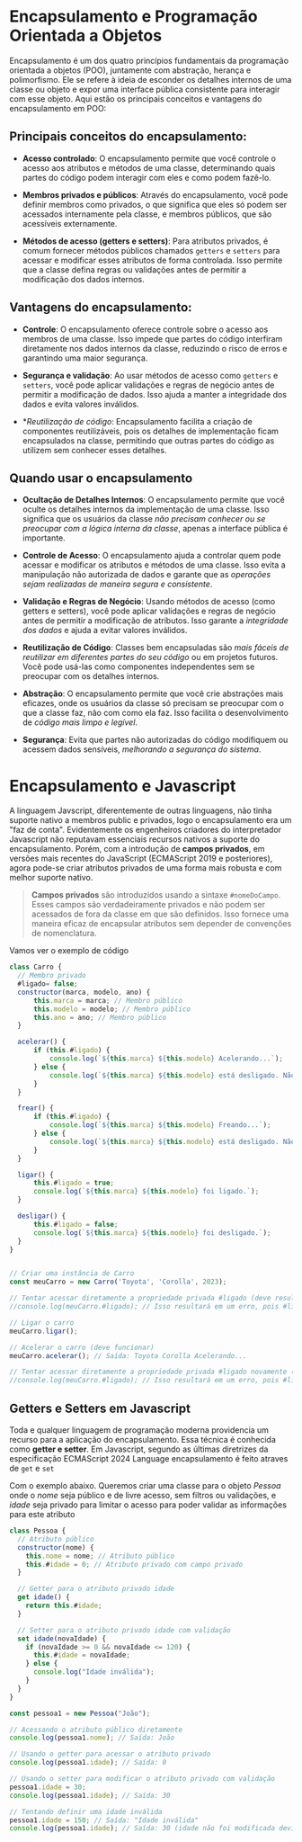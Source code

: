 # Encapsulamento e Programação Orientada a Objetos
Encapsulamento é um dos quatro princípios fundamentais da programação orientada a objetos (POO), juntamente com abstração, herança e polimorfismo. Ele se refere à ideia de esconder os detalhes internos de uma classe ou objeto e expor uma interface pública consistente para interagir com esse objeto. Aqui estão os principais conceitos e vantagens do encapsulamento em POO:

## Principais conceitos do encapsulamento:

- **Acesso controlado**: O encapsulamento permite que você controle o acesso aos atributos e métodos de uma classe, determinando quais partes do código podem interagir com eles e como podem fazê-lo.

- **Membros privados e públicos**: Através do encapsulamento, você pode definir membros como privados, o que significa que eles só podem ser acessados internamente pela classe, e membros públicos, que são acessíveis externamente.

- **Métodos de acesso (getters e setters)**: Para atributos privados, é comum fornecer métodos públicos chamados `getters` e `setters` para acessar e modificar esses atributos de forma controlada. Isso permite que a classe defina regras ou validações antes de permitir a modificação dos dados internos.

## Vantagens do encapsulamento:

- **Controle**: O encapsulamento oferece controle sobre o acesso aos membros de uma classe. Isso impede que partes do código interfiram diretamente nos dados internos da classe, reduzindo o risco de erros e garantindo uma maior segurança.

- **Segurança e validação**: Ao usar métodos de acesso como `getters` e `setters`, você pode aplicar validações e regras de negócio antes de permitir a modificação de dados. Isso ajuda a manter a integridade dos dados e evita valores inválidos.

- **Reutilização de código*: Encapsulamento facilita a criação de componentes reutilizáveis, pois os detalhes de implementação ficam encapsulados na classe, permitindo que outras partes do código as utilizem sem conhecer esses detalhes.

## Quando usar o encapsulamento

- **Ocultação de Detalhes Internos**: O encapsulamento permite que você oculte os detalhes internos da implementação de uma classe. Isso significa que os usuários da classe *não precisam conhecer ou se preocupar com a lógica interna da classe*, apenas a interface pública é importante.

- **Controle de Acesso**: O encapsulamento ajuda a controlar quem pode acessar e modificar os atributos e métodos de uma classe. Isso evita a manipulação não autorizada de dados e garante que as *operações sejam realizadas de maneira segura e consistente*.

- **Validação e Regras de Negócio**: Usando métodos de acesso (como getters e setters), você pode aplicar validações e regras de negócio antes de permitir a modificação de atributos. Isso garante a *integridade dos dados* e ajuda a evitar valores inválidos.

- **Reutilização de Código**: Classes bem encapsuladas são *mais fáceis de reutilizar em diferentes partes do seu código* ou em projetos futuros. Você pode usá-las como componentes independentes sem se preocupar com os detalhes internos.

- **Abstração**: O encapsulamento permite que você crie abstrações mais eficazes, onde os usuários da classe só precisam se preocupar com o que a classe faz, não com como ela faz. Isso facilita o desenvolvimento de *código mais limpo e legível*.

- **Segurança**: Evita que partes não autorizadas do código modifiquem ou acessem dados sensíveis, *melhorando a segurança do sistema*.

# Encapsulamento e Javascript

A linguagem Javscript, diferentemente de outras linguagens, não tinha suporte nativo a membros public e privados, logo o encapsulamento era  um "faz de conta". Evidentemente os engenheiros criadores do interpretador Javascript não reputavam essenciais recursos nativos a suporte do encapsulamento.
Porém, com a introdução de **campos privados**, em versões mais recentes do JavaScript (ECMAScript 2019 e posteriores), agora pode-se criar atributos privados de uma forma mais robusta e com melhor suporte nativo.

> **Campos privados** são introduzidos usando a sintaxe `#nomeDoCampo`. Esses campos são verdadeiramente privados e não podem ser acessados de fora da classe em que são definidos. Isso fornece uma maneira eficaz de encapsular atributos sem depender de convenções de nomenclatura.

Vamos ver o exemplo de código

```javascript 
class Carro {
  // Membro privado
  #ligado= false;
  constructor(marca, modelo, ano) {
      this.marca = marca; // Membro público
      this.modelo = modelo; // Membro público
      this.ano = ano; // Membro público      
  }

  acelerar() {
      if (this.#ligado) {
          console.log(`${this.marca} ${this.modelo} Acelerando...`);
      } else {
          console.log(`${this.marca} ${this.modelo} está desligado. Não é possível acelerar.`);
      }
  }

  frear() {
      if (this.#ligado) {
          console.log(`${this.marca} ${this.modelo} Freando...`);
      } else {
          console.log(`${this.marca} ${this.modelo} está desligado. Não é possível frear.`);
      }
  }

  ligar() {
      this.#ligado = true;
      console.log(`${this.marca} ${this.modelo} foi ligado.`);
  }

  desligar() {
      this.#ligado = false;
      console.log(`${this.marca} ${this.modelo} foi desligado.`);
  }
}


// Criar uma instância de Carro
const meuCarro = new Carro('Toyota', 'Corolla', 2023);

// Tentar acessar diretamente a propriedade privada #ligado (deve resultar em um erro)
//console.log(meuCarro.#ligado); // Isso resultará em um erro, pois #ligado é privado

// Ligar o carro
meuCarro.ligar();

// Acelerar o carro (deve funcionar)
meuCarro.acelerar(); // Saída: Toyota Corolla Acelerando...

// Tentar acessar diretamente a propriedade privada #ligado novamente (deve resultar em um erro)
//console.log(meuCarro.#ligado); // Isso resultará em um erro, pois #ligado é privado
```
## Getters e Setters em Javascript

Toda e qualquer linguagem de programação moderna providencia um recurso para a aplicação do encapsulamento. Essa técnica é conhecida como **getter e setter**. 
Em Javascript, segundo as últimas diretrizes da especificação ECMAScript 2024 Language encapsulamento é feito atraves de `get` e `set`

Com o exemplo abaixo. Queremos criar uma classe para o objeto *Pessoa* onde o *nome* seja público e de livre acesso, sem filtros ou validações, e *idade* seja privado para limitar o acesso para poder validar as informações para este atributo

```javascript
class Pessoa {
  // Atributo público
  constructor(nome) {
    this.nome = nome; // Atributo público
    this.#idade = 0; // Atributo privado com campo privado
  }

  // Getter para o atributo privado idade
  get idade() {
    return this.#idade;
  }

  // Setter para o atributo privado idade com validação
  set idade(novaIdade) {
    if (novaIdade >= 0 && novaIdade <= 120) {
      this.#idade = novaIdade;
    } else {
      console.log("Idade inválida");
    }
  }
}

const pessoa1 = new Pessoa("João");

// Acessando o atributo público diretamente
console.log(pessoa1.nome); // Saída: João

// Usando o getter para acessar o atributo privado
console.log(pessoa1.idade); // Saída: 0

// Usando o setter para modificar o atributo privado com validação
pessoa1.idade = 30;
console.log(pessoa1.idade); // Saída: 30

// Tentando definir uma idade inválida
pessoa1.idade = 150; // Saída: "Idade inválida"
console.log(pessoa1.idade); // Saída: 30 (idade não foi modificada devido à validação)

```
